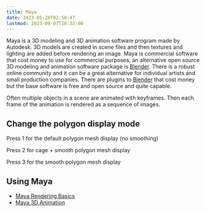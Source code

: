 ```yaml
---
title: Maya
date: 2023-05-26T02:50:47
lastmod: 2023-09-07T20:32:00
---
```


Maya is a 3D modeling and 3D animation software program made by Autodesk. 3D models are created in scene files and then textures and lighting are added before rendering an image. Maya is commercial software that cost money to use for commercial purposes, an alternative open source 3D modeling and animation software package is [Blender](../blender/blender.md). There is a robust online community and it can be a great alternative for individual artists and small production companies. There are plugins to [Blender](../blender/blender.md) that cost money but the base software is free and open source and quite capable.

Often multiple objects in a scene are animated with keyframes. Then each frame of the animation is rendered as a sequence of images.

## Change the polygon display mode

Press 1 for the default polygon mesh display (no smoothing)

Press 2 for cage + smooth polygon mesh display

Press 3 for the smooth polygon mesh display

## Using Maya

- [Maya Rendering Basics](./maya-rendering-basics.md)
- [Maya 3D Animation](./maya-3d-animation.md)
